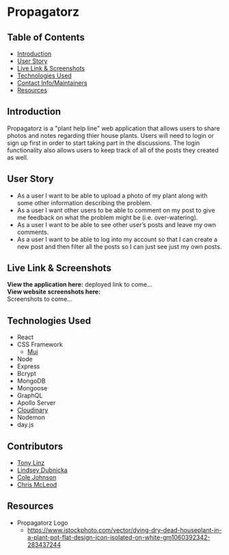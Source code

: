 # Propagatorz

## Table of Contents
* [Introduction](#introduction)
* [User Story](#user-story)
* [Live Link & Screenshots](#live-link--screenshots)
* [Technologies Used](#technologies-used)
* [Contact Info/Maintainers](#contributors)
* [Resources](#resources)


## Introduction
Propagatorz is a "plant help line" web application that allows users to share photos and notes regarding thier house plants.
Users will need to login or sign up first in order to start taking part in the discussions.
The login functionality also allows users to keep track of all of the posts they created as well.


## User Story
* As a user I want to be able to upload a photo of my plant along with some other information describing the problem. <br/>
* As a user I want other users to be able to comment on my post to give me feedback on what the problem might be (i.e. over-watering). <br/>
* As a user I want to be able to see other user’s posts and leave my own comments. <br/>
* As a user I want to be able to log into my account so that I can create a new post and then filter all the posts so I can just see just my own posts. <br/>


## Live Link & Screenshots
**View the application here:** deployed link to come... <br/>
**View website screenshots here:** <br/>
Screenshots to come...


## Technologies Used
* React
* CSS Framework
    * [Mui](https://mui.com/material-ui/getting-started/installation/)
* Node
* Express
* Bcrypt
* MongoDB
* Mongoose
* GraphQL
* Apollo Server
* [Cloudinary](https://cloudinary.com/)
* Nodemon
* day.js


## Contributors
* [Tony Linz](https://github.com/alinz07)
* [Lindsey Dubnicka](https://github.com/lindseymiller2567)
* [Cole Johnson](https://github.com/ColeVibes)
* [Chris McLeod](https://github.com/Chris-McLeod2)


## Resources
* Propagatorz Logo
    * https://www.istockphoto.com/vector/dying-dry-dead-houseplant-in-a-plant-pot-flat-design-icon-isolated-on-white-gm1060392342-283437244